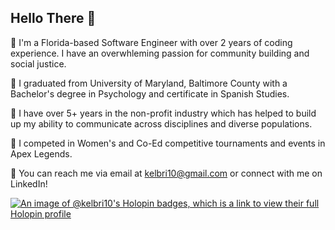 ## Hello There :hugs: 
💾 I'm a Florida-based Software Engineer with over 2 years of coding experience. I have an overwhleming passion for community building and social justice. 

💾 I graduated from University of Maryland, Baltimore County with a Bachelor's degree in Psychology and certificate in Spanish Studies.

💾 I have over 5+ years in the non-profit industry which has helped to build up my ability to communicate across disciplines and diverse populations.

💾 I competed in Women's and Co-Ed competitive tournaments and events in Apex Legends.

💾 You can reach me via email at kelbri10@gmail.com or connect with me on LinkedIn! 

[![An image of @kelbri10's Holopin badges, which is a link to view their full Holopin profile](https://holopin.me/kelbri10)](https://holopin.io/@kelbri10)
